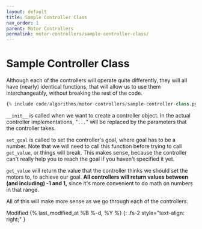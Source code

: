 ```yaml
---
layout: default
title: Sample Controller Class
nav_order: 1
parent: Motor Controllers
permalink: motor-controllers/sample-controller-class/
---
```


# Sample Controller Class
Although each of the controllers will operate quite differently, they will all have (nearly) identical functions, that will allow us to use them interchangeably, without breaking the rest of the code.

```python
{% include code/algorithms/motor-controllers/sample-controller-class.py %}
```

`__init__` is called when we want to create a controller object. In the actual controller implementations, "`...`" will be replaced by the parameters that the controller takes.

`set_goal` is called to set the controller's goal, where goal has to be a number. Note that we will need to call this function before trying to call `get_value`, or things will break. This makes sense, because the controller can't really help you to reach the goal if you haven't specified it yet.

`get_value` will return the value that the controller thinks we should set the motors to, to achieve our goal. **All controllers will return values between (and including) -1 and 1,** since it's more convenient to do math on numbers in that range.

All of this will make more sense as we go through each of the controllers.

Modified {% last_modified_at %B %-d, %Y %}
{: .fs-2 style="text-align: right;" }